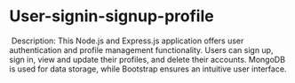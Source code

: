 # User-signin-signup-profile
 Description: This Node.js and Express.js application offers user authentication and profile management functionality. Users can sign up, sign in, view and update their profiles, and delete their accounts. MongoDB is used for data storage, while Bootstrap ensures an intuitive user interface.
